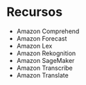 # Recursos

- Amazon Comprehend
- Amazon Forecast
- Amazon Lex
- Amazon Rekognition
- Amazon SageMaker
- Amazon Transcribe
- Amazon Translate